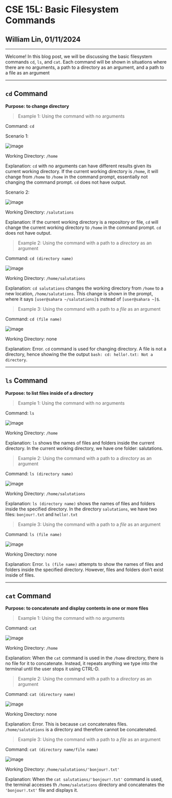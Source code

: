 # CSE 15L: Basic Filesystem Commands
## William Lin, 01/11/2024
---

Welcome! In this blog post, we will be discussing the basic filesystem commands `cd`, `ls`, and `cat`. Each command will be shown in situations where there are no arguments, a path to a directory as an argument, and a path to a file as an argument

---
## `cd` Command

**Purpose: to change directory**

>Example 1: Using the command with no arguments

Command: `cd`

Scenario 1:

![image](https://github.com/williamlinplayzlegitpiano/15Llabreportone/assets/55766910/9bb6dd87-4dfd-48a2-bdca-39b20bd065bf)

Working Directory: `/home`

Explanation: `cd` with no arguments can have different results given its current working directory. If the current working directory is `/home`, it will change from `/home` to `/home` in the command prompt, essentially not changing the command prompt. `cd` does not have output.

Scenario 2:

![image](https://github.com/williamlinplayzlegitpiano/15Llabreportone/assets/55766910/8b8fabf1-2e38-4e3e-b3b0-391b99e8da78)

Working Directory: `/salutations`

Explanation: If the current working directory is a repository or file, `cd` will change the current working directory to `/home` in the command prompt. `cd` does not have output.

>Example 2: Using the command with a path to a *directory* as an argument

Command: `cd (directory name)`

![image](https://github.com/williamlinplayzlegitpiano/15Llabreportone/assets/55766910/46f739f7-c93d-4a25-9170-6d467306129e)

Working Directory: `/home/salutations`

Explanation: `cd salutations` changes the working directory from `/home` to a new location, `/home/salutations`. This change is shown in the prompt, where it says `[user@sahara ~/salutations]$` instead of `[user@sahara ~]$`.

>Example 3: Using the command with a path to a *file* as an argument

Command: `cd (file name)`

![image](https://github.com/williamlinplayzlegitpiano/15Llabreportone/assets/55766910/015304d4-8462-43cf-8ada-08261e9e6ae0)

Working Directory: none

Explanation: Error. `cd` command is used for changing directory. A file is not a directory, hence showing the the output `bash: cd: hello!.txt: Not a directory`.

---
## `ls` Command

**Purpose: to list files inside of a directory**

>Example 1: Using the command with no arguments

Command: `ls`

![image](https://github.com/williamlinplayzlegitpiano/15Llabreportone/assets/55766910/8ada7fe7-9957-4cd7-afbe-e49ea8b6a3e8)

Working Directory: `/home`

Explanation: `ls` shows the names of files and folders inside the current directory. In the current working directory, we have one folder: salutations. 

>Example 2: Using the command with a path to a *directory* as an argument

Command: `ls (directory name)` 

![image](https://github.com/williamlinplayzlegitpiano/15Llabreportone/assets/55766910/20ebc3e2-1c90-45e2-b159-4603db61c2e1)

Working Directory: `/home/salutations`

Explanation: `ls (directory name)` shows the names of files and folders inside the specified directory. In the directory `salutations`, we have two files: `bonjour!.txt` and `hello!.txt`

>Example 3: Using the command with a path to a *file* as an argument

Command: `ls (file name)`

![image](https://github.com/williamlinplayzlegitpiano/15Llabreportone/assets/55766910/fa7a79d4-e22d-45bf-a871-cc60889d27a6)

Working Directory: none

Explanation: Error. `ls (file name)` attempts to show the names of files and folders inside the specified directory. However, files and folders don't exist inside of files. 

---
## `cat` Command

**Purpose: to concatenate and display contents in one or more files**

>Example 1: Using the command with no arguments

Command: `cat`

![image](https://github.com/williamlinplayzlegitpiano/15Llabreportone/assets/55766910/ba039c30-0837-450e-acae-56d4ea10def0)

Working Directory: `/home`

Explanation: When the `cat` command is used in the `/home` directory, there is no file for it to concatenate. Instead, it repeats anything we type into the terminal until the user stops it using CTRL-D. 

>Example 2: Using the command with a path to a *directory* as an argument

Command: `cat (directory name)`

![image](https://github.com/williamlinplayzlegitpiano/15Llabreportone/assets/55766910/eb66921b-32ef-4bfb-9922-b56aaaf38ad0)

Working Directory: none

Explanation: Error. This is because `cat` concatenates files. `/home/salutations` is a directory and therefore cannot be concatenated.

>Example 3: Using the command with a path to a *file* as an argument

Command: `cat (directory name/file name)`

![image](https://github.com/williamlinplayzlegitpiano/15Llabreportone/assets/55766910/d6224a78-0994-4c1e-a6c2-301f475bf10e)

Working Directory: `/home/salutations/'bonjour!.txt'`

Explanation: When the `cat salutations/'bonjour!.txt'` command is used, the terminal accesses th `/home/salutations` directory and concatenates the `'bonjour!.txt'` file and displays it.

